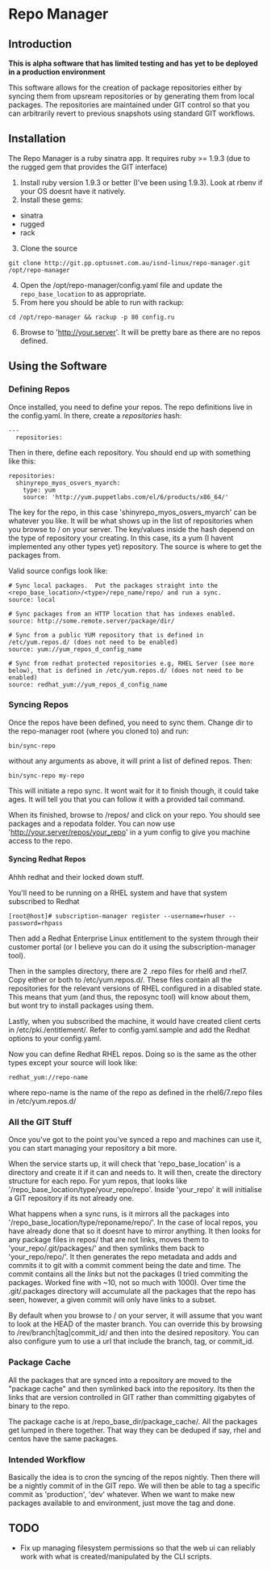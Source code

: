 # Repo Manager

## Introduction

**This is alpha software that has limited testing and has yet to be deployed in a production environment**

This software allows for the creation of package repositories either by syncing them from upsream repositories or by generating them from local packages.  The repositories are maintained under GIT control so that you can arbitrarily revert to previous snapshots using standard GIT workflows.

## Installation
The Repo Manager is a ruby sinatra app.  It requires ruby >= 1.9.3 (due to the rugged gem that provides the GIT interface)

1. Install ruby version 1.9.3 or better (I've been using 1.9.3).  Look at rbenv if your OS doesnt have it natively.
2. Install these gems:
  * sinatra
  * rugged
  * rack
3. Clone the source
```
git clone http://git.pp.optusnet.com.au/isnd-linux/repo-manager.git /opt/repo-manager
```
4. Open the /opt/repo-manager/config.yaml file and update the `repo_base_location` to as appropriate.
5. From here you should be able to run with rackup:
```
cd /opt/repo-manager && rackup -p 80 config.ru
```
6. Browse to 'http://your.server'.  It will be pretty bare as there are no repos defined.

## Using the Software
### Defining Repos
Once installed, you need to define your repos.  The repo definitions live in the config.yaml.  In there, create a _repositories_ hash:
```
---
  repositories:
```

Then in there, define each repository. You should end up with something like this:
```
repositories:
  shinyrepo_myos_osvers_myarch:
    type: yum
    source: 'http://yum.puppetlabs.com/el/6/products/x86_64/'
```

The key for the repo, in this case 'shinyrepo_myos_osvers_myarch' can be whatever you like.  It will be what shows up in the list of repositories when you browse to / on your server.  The key/values inside the hash depend on the type of repository your creating.  In this case, its a yum (I havent implemented any other types yet) repository.  The source is where to get the packages from.

Valid source configs look like:

```
# Sync local packages.  Put the packages straight into the <repo_base_location>/<type>/repo_name/repo/ and run a sync.
source: local

# Sync packages from an HTTP location that has indexes enabled.
source: http://some.remote.server/package/dir/

# Sync from a public YUM repository that is defined in /etc/yum.repos.d/ (does not need to be enabled)
source: yum://yum_repos_d_config_name

# Sync from redhat protected repositories e.g, RHEL Server (see more below), that is defined in /etc/yum.repos.d/ (does not need to be enabled)
source: redhat_yum://yum_repos_d_config_name
```

### Syncing Repos
Once the repos have been defined, you need to sync them.  Change dir to the repo-manager root (where you cloned to) and run:
```
bin/sync-repo
```
without any arguments as above, it will print a list of defined repos.  Then:
```
bin/sync-repo my-repo
```
This will initiate a repo sync.  It wont wait for it to finish though, it could take ages.  It will tell you that you can follow it with a provided tail command.

When its finished, browse to /repos/ and click on your repo.  You should see packages and a repodata folder.  You can now use 'http://your.server/repos/your_repo' in a yum config to give you machine access to the repo.

#### Syncing Redhat Repos
Ahhh redhat and their locked down stuff.

You'll need to be running on a RHEL system and have that system subscribed to Redhat

```
[root@host]# subscription-manager register --username=rhuser --password=rhpass
```

Then add a Redhat Enterprise Linux entitlement to the system through their customer portal (or I believe you can do it using the subscription-manager tool).

Then in the samples directory, there are 2 .repo files for rhel6 and rhel7.  Copy either or both to /etc/yum.repos.d/.  These files contain all the repositories for the relevant versions of RHEL configured in a disabled state.  This means that yum (and thus, the reposync tool) will know about them, but wont try to install packages using them.

Lastly, when you subscribed the machine, it would have created client certs in /etc/pki./entitlement/.  Refer to config.yaml.sample and add the Redhat options to your config.yaml.

Now you can define Redhat RHEL repos.  Doing so is the same as the other types except your source will look like:

```
redhat_yum://repo-name
```

where repo-name is the name of the repo as defined in the rhel6/7.repo files in /etc/yum.repos.d/

### All the GIT Stuff
Once you've got to the point you've synced a repo and machines can use it, you can start managing your repository a bit more.

When the service starts up, it will check that 'repo_base_location' is a directory and create it if it can and needs to.  It will then, create the directory structure for each repo.  For yum repos, that looks like '/repo_base_location/type/your_repo/repo'.  Inside 'your_repo' it will initialise a GIT repository if its not already one.

What happens when a sync runs, is it mirrors all the packages into '/repo_base_location/type/reponame/repo/'.  In the case of local repos, you have already done that so it doesnt have to mirror anything.  It then looks for any package files in repos/ that are not links, moves them to 'your_repo/.git/packages/' and then symlinks them back to 'your_repo/repo/'.  It then generates the repo metadata and adds and commits it to git with a commit comment being the date and time. The commit contains all the *links* but not the packages (I tried commiting the packages. Worked fine with ~10, not so much with 1000).  Over time the .git/.packages directory will accumulate all the packages that the repo has seen, however, a given commit will only have links to a subset.

By default when you browse to / on your server, it will assume that you want to look at the HEAD of the master branch.  You can override this by browsing to /rev/branch|tag|commit_id/ and then into the desired repository.  You can also configure yum to use a url that include the branch, tag, or commit_id.

### Package Cache
All the packages that are synced into a repository are moved to the "package cache" and then symlinked back into the repository.  Its then the links that are version controlled in GIT rather than committing gigabytes of binary to the repo.

The package cache is at /repo_base_dir/package_cache/.  All the packages get lumped in there together.  That way they can be deduped if say, rhel and centos have the same packages.

### Intended Workflow
Basically the idea is to cron the syncing of the repos nightly.  Then there will be a nightly commit of in the GIT repo.  We will then be able to tag a specific commit as 'production', 'dev' whatever.  When we want to make new packages available to and environment, just move the tag and done.


## TODO
  * Fix up managing filesystem permissions so that the web ui can reliably work with what is created/manipulated by the CLI scripts.
